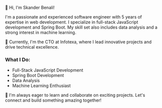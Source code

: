 👋 Hi, I'm Skander Benali!

I'm a passionate and experienced software engineer with 5 years of expertise in web development. I specialize in full-stack JavaScript development and Spring Boot. My skill set also includes data analysis and a strong interest in machine learning.

🚀 Currently, I'm the CTO at Infotexa, where I lead innovative projects and drive technical excellence.

### What I Do:
- Full-Stack JavaScript Development
- Spring Boot Development
- Data Analysis
- Machine Learning Enthusiast

🌟 I'm always eager to learn and collaborate on exciting projects. Let's connect and build something amazing together!
